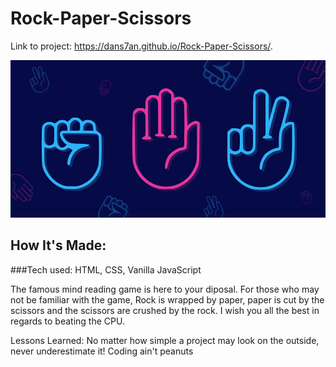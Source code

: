 # Rock-Paper-Scissors


Link to project: https://dans7an.github.io/Rock-Paper-Scissors/.

<img src="final.png" >

## How It's Made:
###Tech used:
HTML, CSS, Vanilla JavaScript

The famous mind reading game is here to your diposal. For those who may not be familiar with the game, Rock is wrapped by paper, paper is cut by the scissors and the scissors are crushed by the rock. I wish you all the best in regards to beating the CPU.

Lessons Learned:
No matter how simple a project may look on the outside, never underestimate it! Coding ain't peanuts
